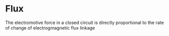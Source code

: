 # Flux

The electromotive force in a closed circuit is directly proportional to the rate of change of electrogmagnetic flux
linkage